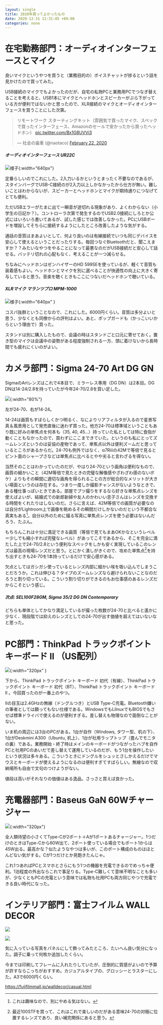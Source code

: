 ```yaml
---
layout: single
title: 2020年買ってよかったもの
date: 2020-12-31 12:31:05 +09:00
categories: none
---
```



# 在宅勤務部門：オーディオインターフェースとマイク

良いマイクというやつを買うと（業務目的の）ボイスチャットが捗るという話を見かけたので買ってみた。

USB接続のマイクでもよかったのだが、自宅の私物PCと業務用PCでつなぎ替えることを考えると、USB1本にマイクとヘッドホンとスピーカーがぶら下がっている方が便利ではないかと思ったので、XLR接続のマイクとオーディオインターフェースを買うことにした次第。

<blockquote class="twitter-tweet"><p lang="ja" dir="ltr">リモートワーク スターティングキット（雰囲気で買ったマイク、スペックで買ったインターフェース、Amazonのセールで安かったから買ったヘッドホン） <a href="https://t.co/Bx1G8UVVi3">pic.twitter.com/Bx1G8UVVi3</a></p>&mdash; 社会の歯車 (@naotaco) <a href="https://twitter.com/naotaco/status/1231210015823822849?ref_src=twsrc%5Etfw">February 22, 2020</a></blockquote> <script async src="https://platform.twitter.com/widgets.js" charset="utf-8"></script> 

##### オーディオインターフェース UR22C

![様子](/assets/images/posts/2020-12-30-14-05-21.png){:width="640px"}

定番らしいのでこれにした。2入力いるかというとまったく不要なのであるが、スタインバーグでUSB-C接続のが2入力以上しかなかったから仕方が無い。難しいことはわからないが、スピーカーとヘッドホンとマイクが期待通りにつなげてとても便利。

ただUSBエラーがたまに出て一瞬音が途切れる現象があり、よくわからない（小学生の日記か？）。コントローラ次第で発生するのでUSB2.0接続にしろとか公式にはいろいろ書いてあるが、試した感じでは改善しなかった。PCにUSBボードを増設してそちらに接続するようにしたところ改善したような気がする。

通話の音質はまあよいとして、何より良いのは有線接続でいつも同じデバイスを安心して使えるということだったりする。毎回つなぐBluetoothだと、聞こえますか？？みたいなやつをやることになって最悪なのだがUSB接続だと安心して話せる。バッテリ切れの心配もなく、考えることが一つ減らせる。

ちなみにヘッドホンはゼンハイザーのHD 599SEを使っているが、軽くて音質も装着感もよい。ヘッドホンとマイクを別に選べることが快適性の向上に大きく寄与していると思う。音楽を聴くときもここにつないだヘッドホンで聴いている。

##### XLRマイク マランツプロ MPM-1000

![様子](/assets/images/posts/2020-12-30-14-00-38.png){:width="640px" }

コスパ抜群ということなので、これにした。6000円くらい。音質は多分よいと思う、少なくとも同僚からの評判はよい。あと、ポップガードも（かっこいいからという理由で）買った。

スタンドは別に購入したもので、会議の時はスタンドごと口元に寄せておく。置き型のマイクは会議中の姿勢がある程度強制される一方、頭に着けないから長時間でも疲れにくいのがよい。

# カメラ部門：Sigma 24-70 Art DG GN

SigmaのArtレンズはこれで4本目で、ミラーレス専用（DG DN）は2本目。DG DNは14-24/2.8を持っていたが今年24-70/2.8を買い足した。

![](/assets/images/posts/2020-12-30-14-03-17.png){:width="80%"}

左が24-70、右が14-24。

14-24は画質もすばらしくかつ明るく、なによりリアフィルタが入るので星景写真＆風景用として発売直後に迷わず買った。他方24-70は標準域ということもあり既に好みの単焦点を何本も（35, 40, 45...）持っていた私としては特に食指が動くこともなかったので、買わずにここまできていた。というのも私にとってズームレンズというのは妥協の産物であって、単焦点以外は便利ズームだと思っているところがあるからだ。24-70も例外ではなく、α7Riiiの42Mで等倍で見るとピント面のシャープさなどは単焦点に比べるとやや劣ると言わざるを得ない。

当然そのことはわかっていたのだが、やはり24-70という画角は便利なもので、画質の細かいこと（42M等倍で見たときの完璧な解像感やざわざわ感のないボケ）よりもその瞬間に適切な画角を得られることの方が総合的なメリットが大きい場面というのは存在する。つまり一度しか撮影チャンスがないようなときで、ある種仕事っぽいときである。部屋でブツ撮りをするなら好きな単焦点レンズを使えばよいが、結婚式での新郎新婦や友人のかわいい息子さんはレンズを交換する時間をくれたりはしないのだ。さらに言えば、42M等倍での画質が必要なのは自分がLightroom上で画像を眺めるその瞬間だけしかないのだという不都合な真実もある[^1]。自分以外のために撮る写真に単焦点レンズを使う必要はないんだろう、たぶん。

もちろんこれは十分に満足できる画質（等倍で見てもまあOKかなというレベル＝少しでも縮小すれば完璧なレベル）があってこそであるから、そこを完全に満たした上で24-70/2.8という便利なスペックをしかも安く実現しているこのレンズは最高の現場レンズだと思う。とにかく潰しがきくので、攻めた単焦点[^2]を持ち出すときも24-70を1本持っているだけで安心感がある。

欠点としてはガシガシ使っているとレンズ内部に細かい埃を吸い込んでしまうことだろうか。これは伸びる？タイプのズームレンズなら避けられないことなのだろうと割り切っている。こういう割り切りができるのもお仕事感のあるレンズだからこそという感じ。

##### 次点: SEL100F28GM, Sigma 35/2 DG DN Contemporary

どちらも単体としてかなり満足しているが撮った枚数が24-70と比べると遙かに少なく、現段階では抑えのレンズとしての24-70が出す価値を超えてはいないなと思った。

# PC部門：ThinkPad トラックポイント キーボード II （US配列）

![](/assets/images/posts/2020-12-30-14-25-56.png){:width="320px" }

下から、ThinkPad トラックポイント キーボード 初代（有線）、ThinkPad トラックポイント キーボード 初代（BT）、ThinkPad トラックポイント キーボード II 。今回買ったのが一番上のやつ。

IIの目玉は2.4GHzの無線（ドングルつき）とUSB Type-C充電。Bluetooth嫌いの筆者としては願ってもない仕様である。WindowsでもLilnuxでもBIOSでもさせば標準ドライバで使えるのが便利すぎる。差し替えも物理なので面倒なことがない。

いま机の周辺には3台のPCがある。1台が自作（Windows, タワー型、机の下）、1台がDeskmini A300（Ubuntu, 机上）、1台が社用ラップトップ（畳んでモニタの裏）である。業務開始・終了時はメインのキーボードがつながったハブを自作PCと社用PCのあいだで差し替えて運用しているのだが、もう1台を操作したいという状況は多々ある。こういうときにドングルをシュッとさしかえるだけでマウスとキーボードが使えるようになるのは便利すぎてすばらしい。無線なので収納場所も自由で文句のつけようがない。

値段は高いがそれなりの価値はある逸品。さっさと買えば良かった。

# 充電器部門：Baseus GaN 60Wチャージャー

![](/assets/images/posts/2020-12-30-14-36-09.png){:width="320px"}

全人類待望の小さくてType-Cが2ポート＋Aが1ポートあるチャージャー。1つだけのときはType-Cから60W出て、2ポート使っている場合でもポート1からは45W出る。最高かな？似たようなやつは多いが、このポート構成のものはほとんどない気がする。Cが1つだけとか見飽きたんじゃ。

これ1つあればPCとスマホとさらにもう1つの機器を充電できるのでめっちゃ便利。1泊程度の外出ならこれで事足りる。Type-C難しくて意味不明なことも多いが、少なくともPCの充電という意味では私物も社用PCも両方同じやつで充電できる良い時代になった。

# インテリア部門：富士フイルム WALL DECOR

![](/assets/images/posts/2020-12-30-14-42-53.png)

![](/assets/images/posts/2020-12-30-14-44-06.png)

気に入っている写真をパネルにして飾ってみたところ、たいへん良い気分になった。調子に乗って何枚か追加したくらい。

今までは印刷してフレームに入れたりしていたが、圧倒的に質感がよいので予算が許すならこっちがおすすめ。カジュアルタイプの、グロッシーとラスターにした。A3で6000円くらい。

<https://fujifilmmall.jp/walldecor/casual.html>





[^2]: 最近100STFを買って、これはこれで楽しいのだがある意味24-70の対極に位置するレンズであり、良い補完関係にあると思う。
[^1]: これは趣味なので、別にやめる気はない。

